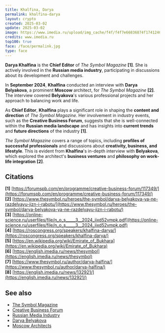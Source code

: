 ```yaml
---
title: Khalfina, Darya
permalink: khalfina-darya
layout: crypto
created: 2025-03-02
update: 2025-03-02
image: https://www.imedia.ru/upload/img_cache/f4f/f4f7e66836874f1741240d9da5cb2226_fitted_800x625.jpg
credits: www.imedia.ru
top100: true
face: /face/permalink.jpg
type: face
---
```


**Darya Khalfina** is the **Chief Editor** of *The Symbol Magazine* **[1]**. She is actively involved in the **Russian media industry**, participating in discussions about its development and challenges.  

In **September 2024**, **Khalfina** conducted an interview with **Darya Belyakova**, a prominent **Moscow** architect, for *The Symbol Magazine* **[2]**. The interview covered **Belyakova**'s various professional projects and her approach to balancing work and life.  

As **Chief Editor**, **Khalfina** plays a significant role in shaping the **content and direction** of *The Symbol Magazine*. Her involvement in industry events, such as the **Creative Business Forum**, suggests that she is well-connected within the **Russian media landscape** and has insights into **current trends** and **future directions** of the industry **[1]**.  

*The Symbol Magazine* covers a range of topics, including **profiles of successful professionals** and discussions about **creativity, business, and lifestyle**. This is evident from **Khalfina**'s in-depth interview with **Belyakova**, which explored the architect's **business ventures** and **philosophy on work-life integration** **[2]**.  

## Citations  

**[1]** [https://forumspb.com/en/programme/creative-business-forum/117349/](https://forumspb.com/en/programme/creative-business-forum/117349/)  
**[2]** [https://www.thesymbol.ru/heroes/the-symbol/darya-belyakova-ya-ne-razdelyayu-jizn-i-rabotu/](https://www.thesymbol.ru/heroes/the-symbol/darya-belyakova-ya-ne-razdelyayu-jizn-i-rabotu/)  
**[3]** [https://online-science.ru/userfiles/file/n_o_s_____3__2024_iixd52vmpk.pdf](https://online-science.ru/userfiles/file/n_o_s_____3__2024_iixd52vmpk.pdf)  
**[4]** [https://roscongress.org/speakers/khalfina-darya/](https://roscongress.org/speakers/khalfina-darya/)  
**[5]** [https://en.wikipedia.org/wiki/Emirate_of_Bukhara](https://en.wikipedia.org/wiki/Emirate_of_Bukhara)  
**[6]** [https://english.imedia.ru/news/thesymbol](https://english.imedia.ru/news/thesymbol)  
**[7]** [https://www.thesymbol.ru/author/darya-halfina/](https://www.thesymbol.ru/author/darya-halfina/)  
**[8]** [https://english.imedia.ru/news/132921/](https://english.imedia.ru/news/132921/)  

## See also  

- [The Symbol Magazine](https://www.thesymbol.ru)  
- [Creative Business Forum](https://forumspb.com/en/programme/creative-business-forum/)  
- [Russian Media Industry](https://roscongress.org)  
- [Darya Belyakova](https://www.thesymbol.ru/heroes/the-symbol/darya-belyakova-ya-ne-razdelyayu-jizn-i-rabotu/)  
- [Moscow Architects](https://www.archi.ru)  

<!--  
- Не менять язык статьи, сохранять оригинальный язык.  
- Если тема оформлена как "Имя Фамилия", заголовок должен быть "Фамилия, Имя".  
- Изменить title: A Template на основной топик в статье.  
- Создать permalink: на основе title.  
- Замени date: 2018-01-02 на created: текущую дату в таком же формате  
- Замени update: хххх-хх-хх текущую дату в таком же формате  
- Изменить заголовок раздела "Citations" на ## Citations.  
- Оформить ссылки в разделе "Citations" в формате: **[1]** [URL](URL).  
- При ссылке на источник в тексте, использовать формат: **[x]**, **[x]**.  
- Убедиться, что номера цитат соответствуют записям в разделе "Citations".  
- Сделать номера цитат кликабельными по указанному выше формату.  
- Добавить список связанных тем в том же формате.  
- Если есть списки - конвертируй их в таблицы  
- Выделяй даты, места, географические назавания, адреса, имена собственные **таким образом**  
- Использовать шаблон - "[Название темы](ссылка-на-тему)" для каждого пункта.  
- Раздел ## See also должен включаться автоматически в конец статьи.  
- Результат в md коде  
- Оставить этот Prompt после редактирования в конце кода.  
-->
